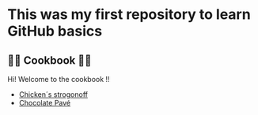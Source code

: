 # This was my first repository to learn GitHub basics

## :woman_cook: Cookbook :man_cook:

Hi! Welcome to the cookbook !!

- [Chicken´s strogonoff](https://github.com/gustavofpereira/livro-receitas/blob/master/receitas/strogonoff.md)
- [Chocolate Pavé](https://github.com/gustavofpereira/livro-receitas/blob/master/receitas/pave.md)
